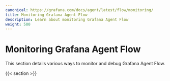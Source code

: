 ```yaml
---
canonical: https://grafana.com/docs/agent/latest/flow/monitoring/
title: Monitoring Grafana Agent Flow
description: Learn about monitoring Grafana Agent Flow
weight: 500
---
```


# Monitoring Grafana Agent Flow

This section details various ways to monitor and debug Grafana Agent Flow.

{{< section >}}
